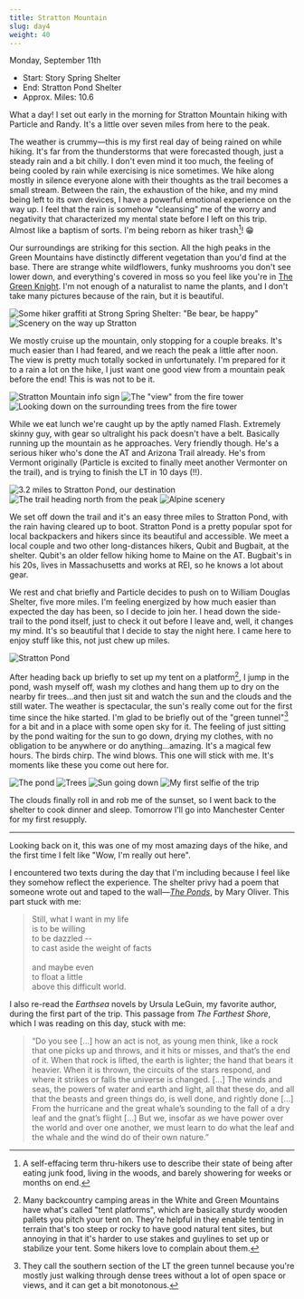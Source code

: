 ```yaml
---
title: Stratton Mountain
slug: day4
weight: 40
---
```


Monday, September 11th

- Start: Story Spring Shelter
- End: Stratton Pond Shelter
- Approx. Miles: 10.6

What a day! I set out early in the morning for Stratton Mountain hiking with Particle and Randy. It's a little over seven miles from here to the peak.

The weather is crummy—this is my first real day of being rained on while hiking. It's far from the thunderstorms that were forecasted though, just a steady rain and a bit chilly. I don't even mind it too much, the feeling of being cooled by rain while exercising is nice sometimes. We hike along mostly in silence everyone alone with their thoughts as the trail becomes a small stream. Between the rain, the exhaustion of the hike, and my mind being left to its own devices, I have a powerful emotional experience on the way up. I feel that the rain is somehow "cleansing" me of the worry and negativity that characterized my mental state before I left on this trip. Almost like a baptism of sorts. I'm being reborn as hiker trash[^1]! 😁

Our surroundings are striking for this section. All the high peaks in the Green Mountains have distinctly different vegetation than you'd find at the base. There are strange white wildflowers, funky mushrooms you don't see lower down, and everything's covered in moss so you feel like you're in [The Green Knight](https://en.wikipedia.org/wiki/The_Green_Knight_(film)). I'm not enough of a naturalist to name the plants, and I don't take many pictures because of the rain, but it is beautiful.

![Some hiker graffiti at Strong Spring Shelter: "Be bear, be happy"](/assets/images/hiking/lt23/day4/be_bear.jpeg)
![Scenery on the way up Stratton](/assets/images/hiking/lt23/day4/stream.jpeg)

We mostly cruise up the mountain, only stopping for a couple breaks. It's much easier than I had feared, and we reach the peak a little after noon. The view is pretty much totally socked in unfortunately. I'm prepared for it to a rain a lot on the hike, I just want one good view from a mountain peak before the end! This is was not to be it.

![Stratton Mountain info sign](/assets/images/hiking/lt23/day4/sign.jpeg)
![The "view" from the fire tower](/assets/images/hiking/lt23/day4/fog.jpeg)
![Looking down on the surrounding trees from the fire tower](/assets/images/hiking/lt23/day4/down.jpeg)

While we eat lunch we're caught up by the aptly named Flash. Extremely skinny guy, with gear so ultralight his pack doesn't have a belt. Basically running up the mountain as he approaches. Very friendly though. He's a serious hiker who's done the AT and Arizona Trail already. He's from Vermont originally (Particle is excited to finally meet another Vermonter on the trail), and is trying to finish the LT in 10 days (!!).

![3.2 miles to Stratton Pond, our destination](/assets/images/hiking/lt23/day4/trailhead_sign.jpeg)
![The trail heading north from the peak](/assets/images/hiking/lt23/day4/trail_into_woods.jpeg)
![Alpine scenery](/assets/images/hiking/lt23/day4/scenery.jpeg)

We set off down the trail and it's an easy three miles to Stratton Pond, with the rain having cleared up to boot. Stratton Pond is a pretty popular spot for local backpackers and hikers since its beautiful and accessible. We meet a local couple and two other long-distances hikers, Qubit and Bugbait, at the shelter. Qubit's an older fellow hiking home to Maine on the AT. Bugbait's in his 20s, lives in Massachusetts and works at REI, so he knows a lot about gear.

We rest and chat briefly and Particle decides to push on to William Douglas Shelter, five more miles. I'm feeling energized by how much easier than expected the day has been, so I decide to join her. I head down the side-trail to the pond itself, just to check it out before I leave and, well, it changes my mind. It's so beautiful that I decide to stay the night here. I came here to enjoy stuff like this, not just chew up miles.

![Stratton Pond](/assets/images/hiking/lt23/day4/pond.jpeg)

After heading back up briefly to set up my tent on a platform[^2], I jump in the pond, wash myself off, wash my clothes and hang them up to dry on the nearby fir trees...and then just sit and watch the sun and the clouds and the still water. The weather is spectacular, the sun's really come out for the first time since the hike started. I'm glad to be briefly out of the "green tunnel"[^3] for a bit and in a place with some open sky for it. The feeling of just sitting by the pond waiting for the sun to go down, drying my clothes, with no obligation to be anywhere or do anything...amazing. It's a magical few hours. The birds chirp. The wind blows. This one will stick with me. It's moments like these you come out here for.

![The pond](/assets/images/hiking/lt23/day4/pond_wide.jpeg)
![Trees](/assets/images/hiking/lt23/day4/pond_trees.jpeg)
![Sun going down](/assets/images/hiking/lt23/day4/sunset.jpeg)
![My first selfie of the trip](/assets/images/hiking/lt23/day4/selfie.jpeg)

The clouds finally roll in and rob me of the sunset, so I went back to the shelter to cook dinner and sleep. Tomorrow I'll go into Manchester Center for my first resupply.

----

Looking back on it, this was one of my most amazing days of the hike, and the first time I felt like "Wow, I'm really out here".

I encountered two texts during the day that I'm including because I feel like they somehow reflect the experience. The shelter privy had a poem that someone wrote out and taped to the wall—[*The Ponds*](https://www.best-poems.net/mary_oliver/the_ponds.html), by Mary Oliver. This part stuck with me:


<blockquote>
<p>
Still, what I want in my life<br/>
is to be willing<br/>
to be dazzled --<br/>
to cast aside the weight of facts<br/>
<br/>
and maybe even<br/>
to float a little<br/>
above this difficult world.<br/>
</p>
</blockquote>

I also re-read the *Earthsea* novels by Ursula LeGuin, my favorite author, during the first part of the trip. This passage from *The Farthest Shore*, which I was reading on this day, stuck with me:

> “Do you see [...] how an act is not, as young men think, like a rock that one picks up and throws, and it hits or misses, and that’s the end of it. When that rock is lifted, the earth is lighter; the hand that bears it heavier. When it is thrown, the circuits of the stars respond, and where it strikes or falls the universe is changed. [...] The winds and seas, the powers of water and earth and light, all that these do, and all that the beasts and green things do, is well done, and rightly done [...] From the hurricane and the great whale’s sounding to the fall of a dry leaf and the gnat’s flight [...] But we, insofar as we have power over the world and over one another, we must learn to do what the leaf and the whale and the wind do of their own nature.”


[^1]: A self-effacing term thru-hikers use to describe their state of being after eating junk food, living in the woods, and barely showering for weeks or months on end.
[^2]: Many backcountry camping areas in the White and Green Mountains have what's called "tent platforms", which are basically sturdy wooden pallets you pitch your tent on. They're helpful in they enable tenting in terrain that's too steep or rocky to have good natural tent sites, but annoying in that it's harder to use stakes and guylines to set up or stabilize your tent. Some hikers love to complain about them.
[^3]: They call the southern section of the LT the green tunnel because you're mostly just walking through dense trees without a lot of open space or views, and it can get a bit monotonous.

